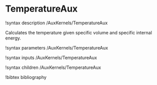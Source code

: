# TemperatureAux

!syntax description /AuxKernels/TemperatureAux

Calculates the temperature given specific volume and specific internal energy.

!syntax parameters /AuxKernels/TemperatureAux

!syntax inputs /AuxKernels/TemperatureAux

!syntax children /AuxKernels/TemperatureAux

!bibtex bibliography
